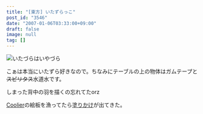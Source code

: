 ```yaml
---
title: "[東方] いたずらっこ"
post_id: "3546"
date: "2007-01-06T03:33:00+09:00"
draft: false
image: null
tag: []
---
```



![いたづらはいやづら](/image/illustrations/mono/2004-2007/kiddy_s.jpg)

こぁは本当にいたずら好きなので。ちなみにテーブルの上の物体はガムテープと<del>スピリタス</del>水道水です。

しまった背中の羽を描くの忘れてたorz

[Coolier](http://www5d.biglobe.ne.jp/%7Ecoolier2/)の絵板を漁ってたら[塗りかけ](/image/illustrations/pbbs/2005-2007/tohov_004610_1.png)が出てきた。
